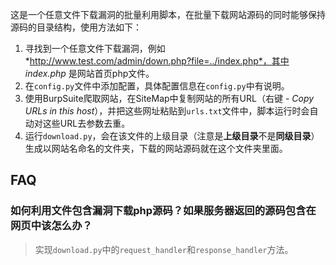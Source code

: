 这是一个任意文件下载漏洞的批量利用脚本，在批量下载网站源码的同时能够保持源码的目录结构，使用方法如下：

1. 寻找到一个任意文件下载漏洞，例如 *http://www.test.com/admin/down.php?file=../index.php*，其中 *index.php* 是网站首页php文件。
2. 在`config.py`文件中添加配置，具体配置信息在`config.py`中有说明。
3. 使用BurpSuite爬取网站，在SiteMap中复制网站的所有URL（右键 - *Copy URLs in this host*），并把这些网址粘贴到`urls.txt`文件中，脚本运行时会自动对这些URL去参数去重。
4. 运行`download.py`，会在该文件的上级目录（注意是**上级目录**不是**同级目录**）生成以网站名命名的文件夹，下载的网站源码就在这个文件夹里面。

## FAQ
### 如何利用文件包含漏洞下载php源码？如果服务器返回的源码包含在网页中该怎么办？
> 实现`download.py`中的`request_handler`和`response_handler`方法。